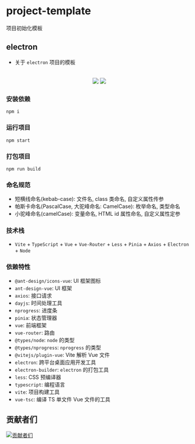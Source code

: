 # project-template

项目初始化模板

## electron

- 关于 `electron` 项目的模板

<h2 align="center">
  <a href="https://gitee.com/biaovorg/project-template/tree/electron"><img src="https://img.shields.io/badge/version-v1.1.4-blue" /></a>
  <a href="https://gitee.com/biaovorg/project-template/blob/electron/LICENSE"><img src="https://img.shields.io/badge/license-MIT-green" /></a>
</h2>

### 安装依赖

```Basic
npm i
```

### 运行项目

```Basic
npm start
```

### 打包项目

```Basic
npm run build
```

### 命名规范

- 短横线命名(kebab-case): 文件名, class 类命名, 自定义属性传参
- 帕斯卡命名(PascalCase, 大驼峰命名: CamelCase): 枚举命名, 类型命名
- 小驼峰命名(camelCase): 变量命名, HTML id 属性命名, 自定义属性定参

### 技术栈

- `Vite` + `TypeScript` + `Vue` + `Vue-Router` + `Less` + `Pinia` + `Axios` + `Electron` + `Node`

### 依赖特性

- `@ant-design/icons-vue`: UI 框架图标
- `ant-design-vue`: UI 框架
- `axios`: 接口请求
- `dayjs`: 时间处理工具
- `nprogress`: 进度条
- `pinia`: 状态管理器
- `vue`: 前端框架
- `vue-router`: 路由
- `@types/node`: `node` 的类型
- `@types/nprogress`: `nprogress` 的类型
- `@vitejs/plugin-vue`: Vite 解析 Vue 文件
- `electron`: 跨平台桌面应用开发工具
- `electron-builder`: `electron` 的打包工具
- `less`: CSS 预编译器
- `typescript`: 编程语言
- `vite`: 项目构建工具
- `vue-tsc`: 编译 TS 单文件 Vue 文件的工具

## 贡献者们

[![贡献者们](https://contrib.rocks/image?repo=biaov/project-template)](https://github.com/biaov/project-template/graphs/contributors)
